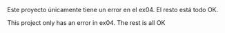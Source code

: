 Este proyecto únicamente tiene un error en el ex04. El resto está todo OK.

This project only has an error in ex04. The rest is all OK
